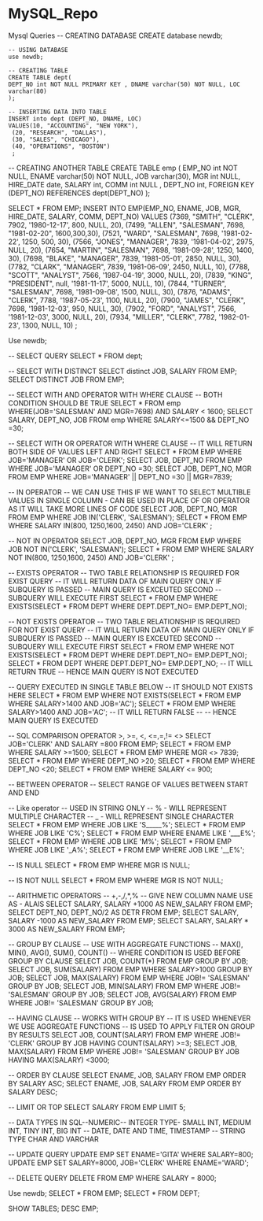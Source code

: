 # MySQL_Repo
Mysql Queries 
    -- CREATING DATABASE
    CREATE database newdb;
    
    -- USING DATABASE
    use newdb;
    
    -- CREATING TABLE
    CREATE TABLE dept(
    DEPT_NO int NOT NULL PRIMARY KEY , DNAME varchar(50) NOT NULL, LOC varchar(80)
    );
    
    -- INSERTING DATA INTO TABLE
    INSERT into dept (DEPT_NO, DNAME, LOC)
    VALUES(10, "ACCOUNTING", "NEW YORK"),
	 (20, "RESEARCH", "DALLAS"),
     (30, "SALES", "CHICAGO"),
	 (40, "OPERATIONS", "BOSTON")
     ;
 
-- CREATING ANOTHER TABLE
CREATE TABLE emp (
EMP_NO int NOT NULL, ENAME varchar(50) NOT NULL, 
JOB varchar(30), MGR int NULL, HIRE_DATE date, SALARY int,
 COMM int NULL , DEPT_NO int,
 FOREIGN KEY (DEPT_NO) REFERENCES dept(DEPT_NO)
);

SELECT * FROM EMP;
INSERT INTO EMP(EMP_NO, ENAME, JOB, MGR, HIRE_DATE, SALARY, COMM, DEPT_NO) 
VALUES (7369, "SMITH", "CLERK", 7902, '1980-12-17', 800, NULL, 20),
(7499, "ALLEN", "SALESMAN", 7698, "1981-02-20", 1600,300,30),
(7521, "WARD", "SALESMAN", 7698, '1981-02-22', 1250, 500, 30),
(7566, "JONES", "MANAGER", 7839, '1981-04-02', 2975, NULL, 20),
(7654, "MARTIN", "SALESMAN", 7698, '1981-09-28', 1250, 1400, 30),
(7698, "BLAKE", "MANAGER", 7839, '1981-05-01', 2850, NULL, 30),
(7782, "CLARK", "MANAGER", 7839, '1981-06-09', 2450, NULL, 10),
(7788, "SCOTT", "ANALYST", 7566, '1987-04-19', 3000, NULL, 20),
(7839, "KING", "PRESIDENT", null, '1981-11-17', 5000, NULL, 10),
(7844, "TURNER", "SALESMAN", 7698, '1981-09-08', 1500, NULL, 30),
(7876, "ADAMS", "CLERK", 7788, '1987-05-23', 1100, NULL, 20),
(7900, "JAMES", "CLERK", 7698, '1981-12-03', 950, NULL, 30),
(7902, "FORD", "ANALYST", 7566, '1981-12-03', 3000, NULL, 20),
(7934, "MILLER", "CLERK", 7782, '1982-01-23', 1300, NULL, 10)
;

Use newdb;

-- SELECT QUERY
SELECT * FROM dept;

-- SELECT WITH DISTINCT
SELECT distinct JOB, SALARY FROM EMP;
SELECT DISTINCT JOB FROM EMP;

-- SELECT WITH AND OPERATOR WITH WHERE CLAUSE 
-- BOTH CONDITION SHOULD BE TRUE
SELECT * FROM emp WHERE(JOB='SALESMAN' AND MGR=7698) AND SALARY < 1600;
SELECT  SALARY, DEPT_NO, JOB FROM emp WHERE SALARY<=1500 && DEPT_NO =30;

-- SELECT WITH OR OPERATOR WITH WHERE CLAUSE
-- IT WILL RETURN BOTH SIDE OF VALUES LEFT AND RIGHT
SELECT * FROM EMP WHERE JOB='MANAGER' OR JOB='CLERK';
SELECT JOB, DEPT_NO FROM EMP WHERE JOB='MANAGER' OR DEPT_NO =30;
SELECT JOB, DEPT_NO, MGR FROM EMP WHERE JOB='MANAGER' || DEPT_NO =30 || MGR=7839;

-- IN OPERATOR
-- WE CAN USE THIS IF WE WANT TO SELECT MULTIBLE VALUES IN SINGLE COLUMN - CAN BE USED IN PLACE OF OR OPERATOR AS IT WILL TAKE MORE LINES OF CODE
SELECT JOB, DEPT_NO, MGR FROM EMP WHERE JOB IN('CLERK', 'SALESMAN');
SELECT * FROM EMP WHERE SALARY IN(800, 1250,1600, 2450) AND JOB='CLERK' ;

-- NOT IN OPERATOR
SELECT JOB, DEPT_NO, MGR FROM EMP WHERE JOB NOT IN('CLERK', 'SALESMAN');
SELECT * FROM EMP WHERE SALARY NOT IN(800, 1250,1600, 2450) AND JOB='CLERK' ;

-- EXISTS OPERATOR
-- TWO TABLE RELATIONSHIP IS REQUIRED FOR EXIST QUERY
-- IT WILL RETURN DATA OF MAIN QUERY ONLY IF SUBQUERY IS PASSED -- MAIN QUERY IS EXCEUTED SECOND -- SUBQUERY WILL EXECUTE FIRST
SELECT * FROM EMP WHERE EXISTS(SELECT * FROM DEPT WHERE DEPT.DEPT_NO= EMP.DEPT_NO);

-- NOT EXISTS OPERATOR
-- TWO TABLE RELATIONSHIP IS REQUIRED FOR NOT EXIST QUERY
-- IT WILL RETURN DATA OF MAIN QUERY ONLY IF SUBQUERY IS PASSED -- MAIN QUERY IS EXCEUTED SECOND -- SUBQUERY WILL EXECUTE FIRST
SELECT * FROM EMP WHERE NOT EXISTS(SELECT * FROM DEPT WHERE DEPT.DEPT_NO= EMP.DEPT_NO);
SELECT * FROM DEPT WHERE DEPT.DEPT_NO= EMP.DEPT_NO; -- IT WILL RETURN TRUE
-- HENCE MAIN QUERY IS NOT EXECUTED

-- QUERY EXECUTED IN SINGLE TABLE BELOW
-- IT SHOULD NOT EXISTS HERE
SELECT * FROM EMP WHERE NOT EXISTS(SELECT * FROM EMP WHERE SALARY>1400 AND JOB='AC');
SELECT * FROM EMP WHERE SALARY>1400 AND JOB='AC'; -- IT WILL RETURN FALSE --
-- HENCE MAIN QUERY IS  EXECUTED

-- SQL COMPARISON OPERATOR >, >=, <, <=,=,!= <> 
SELECT JOB='CLERK' AND SALARY =800 FROM EMP;
SELECT * FROM EMP WHERE SALARY >=1500;
SELECT * FROM EMP WHERE MGR <> 7839;
SELECT * FROM EMP WHERE DEPT_NO >20;
SELECT * FROM EMP WHERE DEPT_NO <20;
SELECT * FROM EMP WHERE SALARY <= 900;

-- BETWEEN OPERATOR
-- SELECT RANGE OF VALUES BETWEEN START AND END

-- Like operator -- USED IN STRING ONLY
-- % - WILL REPRESENT MULTIPLE CHARACTER
-- _ - WILL REPRESENT SINGLE CHARACTER
SELECT * FROM EMP WHERE JOB LIKE 'S_____%';
SELECT * FROM EMP WHERE JOB LIKE 'C%';
SELECT * FROM EMP WHERE ENAME LIKE '___E%';
SELECT * FROM EMP WHERE JOB LIKE 'M%';
SELECT * FROM EMP WHERE JOB LIKE '_A%';
SELECT * FROM EMP WHERE JOB LIKE '__E%';

-- IS NULL 
SELECT * FROM EMP WHERE MGR IS NULL;

-- IS NOT NULL
SELECT * FROM EMP WHERE MGR IS NOT NULL;

-- ARITHMETIC OPERATORS
-- +,-,/,*,%
-- GIVE NEW COLUMN NAME USE AS - ALAIS
SELECT SALARY, SALARY +1000 AS NEW_SALARY FROM EMP;
SELECT DEPT_NO, DEPT_NO/2 AS DETR FROM EMP;
SELECT SALARY, SALARY -1000 AS NEW_SALARY FROM EMP;
SELECT SALARY, SALARY * 3000 AS NEW_SALARY FROM EMP;

-- GROUP BY CLAUSE
-- USE WITH AGGREGATE FUNCTIONS -- MAX(), MIN(), AVG(), SUM(), COUNT()
-- WHERE CONDITION IS USED BEFORE GROUP BY CLAUSE
SELECT JOB, COUNT(*) FROM EMP GROUP BY JOB;
SELECT JOB, SUM(SALARY) FROM EMP WHERE SALARY>1000 GROUP BY JOB;
SELECT JOB, MAX(SALARY) FROM EMP WHERE JOB!= 'SALESMAN' GROUP BY JOB;
SELECT JOB, MIN(SALARY) FROM EMP WHERE JOB!= 'SALESMAN' GROUP BY JOB;
SELECT JOB, AVG(SALARY) FROM EMP WHERE JOB!= 'SALESMAN' GROUP BY JOB;

-- HAVING CLAUSE -- WORKS WITH GROUP BY 
-- IT IS USED WHENEVER WE USE AGGREGATE FUNCTIONS --  IS USED TO APPLY FILTER ON GROUP BY RESULTS 
SELECT JOB, COUNT(SALARY) FROM EMP WHERE JOB!= 'CLERK' GROUP BY JOB HAVING COUNT(SALARY) >=3;
SELECT JOB, MAX(SALARY) FROM EMP WHERE JOB!= 'SALESMAN' GROUP BY JOB HAVING MAX(SALARY) <3000;

-- ORDER BY CLAUSE
SELECT ENAME, JOB, SALARY FROM EMP ORDER BY SALARY ASC;
SELECT ENAME, JOB, SALARY FROM EMP ORDER BY SALARY DESC;

-- LIMIT OR TOP
SELECT SALARY  FROM EMP LIMIT 5;

-- DATA TYPES IN SQL--NUMERIC-- INTEGER TYPE- SMALL INT, MEDIUM INT, TINY INT, BIG INT
-- DATE, DATE AND TIME, TIMESTAMP
-- STRING TYPE CHAR AND VARCHAR

-- UPDATE QUERY
UPDATE EMP SET ENAME='GITA' WHERE SALARY=800;
UPDATE EMP SET SALARY=8000, JOB='CLERK' WHERE ENAME='WARD';

-- DELETE QUERY
DELETE FROM EMP WHERE SALARY = 8000;


Use newdb;
SELECT * FROM EMP;
SELECT * FROM DEPT;

SHOW TABLES;
DESC EMP;


